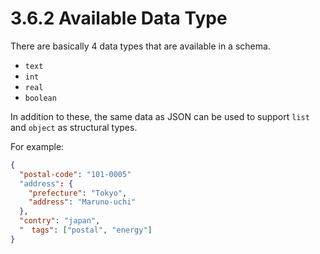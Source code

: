 # 3.6.2 Available Data Type

There are basically 4 data types that are available in a schema.

* `text`
* `int`
* `real`
* `boolean`

In addition to these, the same data as JSON can be used to support `list` and `object` as structural types.

For example:

```json
{
  "postal-code": "101-0005"
  "address": { 
    "prefecture": "Tokyo",
    "address": "Maruno-uchi"
  },
  "contry": "japan",
  "　tags": ["postal", "energy"]
}
```

